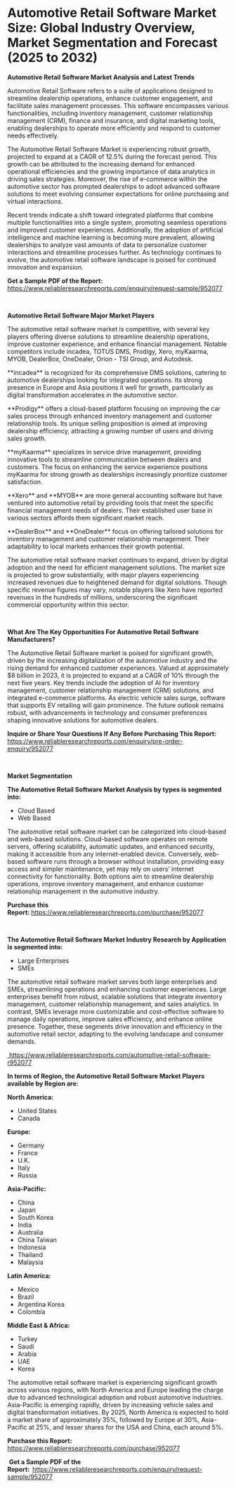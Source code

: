 <p><h1>Automotive Retail Software Market Size: Global Industry Overview, Market Segmentation and Forecast (2025 to 2032)</h1></p><p><strong>Automotive Retail Software Market Analysis and Latest Trends</strong></p>
<p><p>Automotive Retail Software refers to a suite of applications designed to streamline dealership operations, enhance customer engagement, and facilitate sales management processes. This software encompasses various functionalities, including inventory management, customer relationship management (CRM), finance and insurance, and digital marketing tools, enabling dealerships to operate more efficiently and respond to customer needs effectively.</p><p>The Automotive Retail Software Market is experiencing robust growth, projected to expand at a CAGR of 12.5% during the forecast period. This growth can be attributed to the increasing demand for enhanced operational efficiencies and the growing importance of data analytics in driving sales strategies. Moreover, the rise of e-commerce within the automotive sector has prompted dealerships to adopt advanced software solutions to meet evolving consumer expectations for online purchasing and virtual interactions.</p><p>Recent trends indicate a shift toward integrated platforms that combine multiple functionalities into a single system, promoting seamless operations and improved customer experiences. Additionally, the adoption of artificial intelligence and machine learning is becoming more prevalent, allowing dealerships to analyze vast amounts of data to personalize customer interactions and streamline processes further. As technology continues to evolve, the automotive retail software landscape is poised for continued innovation and expansion.</p></p>
<p><strong>Get a Sample PDF of the Report:&nbsp;</strong> <a href="https://www.reliableresearchreports.com/enquiry/request-sample/952077?utm_campaign=2239&utm_medium=2&utm_source=Github&utm_content=ia&utm_term=17042025&utm_id=automotive-retail-software">https://www.reliableresearchreports.com/enquiry/request-sample/952077</a></p>
<p>&nbsp;</p>
<p><strong>Automotive Retail Software Major Market Players</strong></p>
<p><p>The automotive retail software market is competitive, with several key players offering diverse solutions to streamline dealership operations, improve customer experience, and enhance financial management. Notable competitors include incadea, TOTUS DMS, Prodigy, Xero, myKaarma, MYOB, DealerBox, OneDealer, Orion - TSI Group, and Autodesk.</p><p>**incadea** is recognized for its comprehensive DMS solutions, catering to automotive dealerships looking for integrated operations. Its strong presence in Europe and Asia positions it well for growth, particularly as digital transformation accelerates in the automotive sector.</p><p>**Prodigy** offers a cloud-based platform focusing on improving the car sales process through enhanced inventory management and customer relationship tools. Its unique selling proposition is aimed at improving dealership efficiency, attracting a growing number of users and driving sales growth.</p><p>**myKaarma** specializes in service drive management, providing innovative tools to streamline communication between dealers and customers. The focus on enhancing the service experience positions myKaarma for strong growth as dealerships increasingly prioritize customer satisfaction.</p><p>**Xero** and **MYOB** are more general accounting software but have ventured into automotive retail by providing tools that meet the specific financial management needs of dealers. Their established user base in various sectors affords them significant market reach.</p><p>**DealerBox** and **OneDealer** focus on offering tailored solutions for inventory management and customer relationship management. Their adaptability to local markets enhances their growth potential.</p><p>The automotive retail software market continues to expand, driven by digital adoption and the need for efficient management solutions. The market size is projected to grow substantially, with major players experiencing increased revenues due to heightened demand for digital solutions. Though specific revenue figures may vary, notable players like Xero have reported revenues in the hundreds of millions, underscoring the significant commercial opportunity within this sector.</p></p>
<p>&nbsp;</p>
<p><strong>What Are The Key Opportunities For Automotive Retail Software Manufacturers?</strong></p>
<p><p>The Automotive Retail Software market is poised for significant growth, driven by the increasing digitalization of the automotive industry and the rising demand for enhanced customer experiences. Valued at approximately $8 billion in 2023, it is projected to expand at a CAGR of 10% through the next five years. Key trends include the adoption of AI for inventory management, customer relationship management (CRM) solutions, and integrated e-commerce platforms. As electric vehicle sales surge, software that supports EV retailing will gain prominence. The future outlook remains robust, with advancements in technology and consumer preferences shaping innovative solutions for automotive dealers.</p></p>
<p><strong>Inquire or Share Your Questions If Any Before Purchasing This Report:</strong> <a href="https://www.reliableresearchreports.com/enquiry/pre-order-enquiry/952077?utm_campaign=2239&utm_medium=2&utm_source=Github&utm_content=ia&utm_term=17042025&utm_id=automotive-retail-software">https://www.reliableresearchreports.com/enquiry/pre-order-enquiry/952077</a></p>
<p>&nbsp;</p>
<p><strong>Market Segmentation</strong></p>
<p><strong>The Automotive Retail Software Market Analysis by types is segmented into:</strong></p>
<p><ul><li>Cloud Based</li><li>Web Based</li></ul></p>
<p><p>The automotive retail software market can be categorized into cloud-based and web-based solutions. Cloud-based software operates on remote servers, offering scalability, automatic updates, and enhanced security, making it accessible from any internet-enabled device. Conversely, web-based software runs through a browser without installation, providing easy access and simpler maintenance, yet may rely on users’ internet connectivity for functionality. Both options aim to streamline dealership operations, improve inventory management, and enhance customer relationship management in the automotive industry.</p></p>
<p><strong>Purchase this Report:&nbsp;</strong><a href="https://www.reliableresearchreports.com/purchase/952077?utm_campaign=2239&utm_medium=2&utm_source=Github&utm_content=ia&utm_term=17042025&utm_id=automotive-retail-software">https://www.reliableresearchreports.com/purchase/952077</a></p>
<p>&nbsp;</p>
<p><strong>The Automotive Retail Software Market Industry Research by Application is segmented into:</strong></p>
<p><ul><li>Large Enterprises</li><li>SMEs</li></ul></p>
<p><p>The automotive retail software market serves both large enterprises and SMEs, streamlining operations and enhancing customer experiences. Large enterprises benefit from robust, scalable solutions that integrate inventory management, customer relationship management, and sales analytics. In contrast, SMEs leverage more customizable and cost-effective software to manage daily operations, improve sales efficiency, and enhance online presence. Together, these segments drive innovation and efficiency in the automotive retail sector, adapting to the evolving landscape and consumer demands.</p></p>
<p><a href="https://www.reliableresearchreports.com/automotive-retail-software-r952077?utm_campaign=2239&utm_medium=2&utm_source=Github&utm_content=ia&utm_term=17042025&utm_id=automotive-retail-software">&nbsp;https://www.reliableresearchreports.com/automotive-retail-software-r952077</a></p>
<p><strong>In terms of Region, the Automotive Retail Software Market Players available by Region are:</strong></p>
<p>
    <p> <strong> North America: </strong>
        <ul>
            <li>United States</li>
            <li>Canada</li>
        </ul>
        </p> 
    <p> <strong> Europe: </strong>
        <ul>
            <li>Germany</li>
            <li>France</li>
            <li>U.K.</li>
            <li>Italy</li>
            <li>Russia</li>
        </ul>
        </p> 
    <p> <strong> Asia-Pacific: </strong>
        <ul>
            <li>China</li>
            <li>Japan</li>
            <li>South Korea</li>
            <li>India</li>
            <li>Australia</li>
            <li>China Taiwan</li>
            <li>Indonesia</li>
            <li>Thailand</li>
            <li>Malaysia</li>
        </ul>
        </p> 
    <p> <strong> Latin America: </strong>
        <ul>
            <li>Mexico</li>
            <li>Brazil</li>
            <li>Argentina Korea</li>
            <li>Colombia</li>
        </ul>
        </p> 
    <p> <strong> Middle East & Africa: </strong>
        <ul>
            <li>Turkey</li>
            <li>Saudi</li>
            <li>Arabia</li>
            <li>UAE</li>
            <li>Korea</li>
        </ul>
    </p>
    </p>
<p><p>The automotive retail software market is experiencing significant growth across various regions, with North America and Europe leading the charge due to advanced technological adoption and robust automotive industries. Asia-Pacific is emerging rapidly, driven by increasing vehicle sales and digital transformation initiatives. By 2025, North America is expected to hold a market share of approximately 35%, followed by Europe at 30%, Asia-Pacific at 25%, and lesser shares for the USA and China, each around 5%.</p></p>
<p><strong>Purchase this Report: </strong><a href="https://www.reliableresearchreports.com/purchase/952077?utm_campaign=2239&utm_medium=2&utm_source=Github&utm_content=ia&utm_term=17042025&utm_id=automotive-retail-software">https://www.reliableresearchreports.com/purchase/952077</a></p>
<p>&nbsp;<strong>Get a Sample PDF of the Report:&nbsp;&nbsp;</strong><a href="https://www.reliableresearchreports.com/enquiry/request-sample/952077?utm_campaign=2239&utm_medium=2&utm_source=Github&utm_content=ia&utm_term=17042025&utm_id=automotive-retail-software">https://www.reliableresearchreports.com/enquiry/request-sample/952077</a></p>
<p><strong></strong></p>
<p><p></p><p></p><p></p></p>
